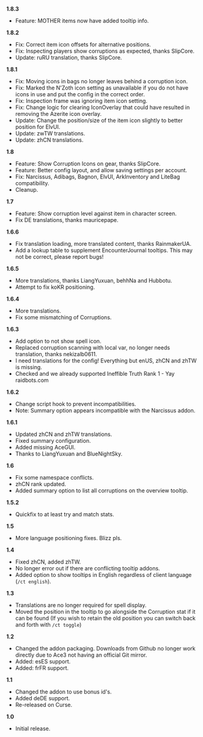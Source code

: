 **1.8.3**
- Feature: MOTHER items now have added tooltip info.

**1.8.2**
- Fix: Correct item icon offsets for alternative positions.
- Fix: Inspecting players show corruptions as expected, thanks SlipCore.
- Update: ruRU translation, thanks SlipCore.

**1.8.1**
- Fix: Moving icons in bags no longer leaves behind a corruption icon.
- Fix: Marked the N'Zoth icon setting as unavailable if you do not have icons in use and put the config in the correct order.
- Fix: Inspection frame was ignoring item icon setting.
- Fix: Change logic for clearing IconOverlay that could have resulted in removing the Azerite icon overlay.
- Update: Change the position/size of the item icon slightly to better position for ElvUI. 
- Update: zwTW translations.
- Update: zhCN translations.

**1.8**

- Feature: Show Corruption Icons on gear, thanks SlipCore.
- Feature: Better config layout, and allow saving settings per account.
- Fix: Narcissus, Adibags, Bagnon, ElvUI, ArkInventory and LiteBag compatibility.
- Cleanup.

**1.7**

- Feature: Show corruption level against item in character screen.
- Fix DE translations, thanks mauricepape.

**1.6.6**

- Fix translation loading, more translated content, thanks RainmakerUA.
- Add a lookup table to supplement EncounterJournal tooltips. This may not be correct, please report bugs!

**1.6.5**

- More translations, thanks LiangYuxuan, behhNa and Hubbotu.
- Attempt to fix koKR positioning.

**1.6.4**

- More translations.
- Fix some mismatching of Corruptions.

**1.6.3**

- Add option to not show spell icon.
- Replaced corruption scanning with local var, no longer needs translation, thanks nekizalb0611.
- I need translations for the config! Everything but enUS, zhCN and zhTW is missing.
- Checked and we already supported Ineffible Truth Rank 1 - Yay raidbots.com

**1.6.2**

- Change script hook to prevent incompatibilities.
- Note: Summary option appears incompatible with the Narcissus addon.

**1.6.1**

- Updated zhCN and zhTW translations.
- Fixed summary configuration.
- Added missing AceGUI.
- Thanks to LiangYuxuan and BlueNightSky.

**1.6**

- Fix some namespace conflicts.
- zhCN rank updated.
- Added summary option to list all corruptions on the overview tooltip.

**1.5.2**

- Quickfix to at least try and match stats.

**1.5**

- More language positioning fixes. Blizz pls.

**1.4**

- Fixed zhCN, added zhTW.
- No longer error out if there are conflicting tooltip addons.
- Added option to show tooltips in English regardless of client language (`/ct english`).

**1.3**

- Translations are no longer required for spell display.
- Moved the position in the tooltip to go alongside the Corruption stat if it can be found (If you wish to retain the old position you can switch back and forth with `/ct toggle`)

**1.2**

- Changed the addon packaging. Downloads from Github no longer work directly due to Ace3 not having an official Git mirror.
- Added: esES support.
- Added: frFR support.

**1.1**

- Changed the addon to use bonus id's.
- Added deDE support.
- Re-released on Curse.

**1.0**

- Initial release.
